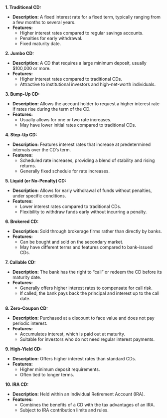 **1. Traditional CD:**
- **Description:** A fixed interest rate for a fixed term, typically ranging from a few months to several years.
- **Features:** 
  - Higher interest rates compared to regular savings accounts.
  - Penalties for early withdrawal.
  - Fixed maturity date.

**2. Jumbo CD:**
- **Description:** A CD that requires a large minimum deposit, usually $100,000 or more.
- **Features:**
  - Higher interest rates compared to traditional CDs.
  - Attractive to institutional investors and high-net-worth individuals.

**3. Bump-Up CD:**
- **Description:** Allows the account holder to request a higher interest rate if rates rise during the term of the CD.
- **Features:**
  - Usually allows for one or two rate increases.
  - May have lower initial rates compared to traditional CDs.

**4. Step-Up CD:**
- **Description:** Features interest rates that increase at predetermined intervals over the CD’s term.
- **Features:**
  - Scheduled rate increases, providing a blend of stability and rising returns.
  - Generally fixed schedule for rate increases.

**5. Liquid (or No-Penalty) CD:**
- **Description:** Allows for early withdrawal of funds without penalties, under specific conditions.
- **Features:**
  - Lower interest rates compared to traditional CDs.
  - Flexibility to withdraw funds early without incurring a penalty.

**6. Brokered CD:**
- **Description:** Sold through brokerage firms rather than directly by banks.
- **Features:**
  - Can be bought and sold on the secondary market.
  - May have different terms and features compared to bank-issued CDs.

**7. Callable CD:**
- **Description:** The bank has the right to “call” or redeem the CD before its maturity date.
- **Features:**
  - Generally offers higher interest rates to compensate for call risk.
  - If called, the bank pays back the principal and interest up to the call date.

**8. Zero-Coupon CD:**
- **Description:** Purchased at a discount to face value and does not pay periodic interest.
- **Features:**
  - Accumulates interest, which is paid out at maturity.
  - Suitable for investors who do not need regular interest payments.

**9. High-Yield CD:**
- **Description:** Offers higher interest rates than standard CDs.
- **Features:**
  - Higher minimum deposit requirements.
  - Often tied to longer terms.

**10. IRA CD:**
- **Description:** Held within an Individual Retirement Account (IRA).
- **Features:**
  - Combines the benefits of a CD with the tax advantages of an IRA.
  - Subject to IRA contribution limits and rules.